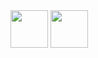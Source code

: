 <div style="display: inline_block">
  <img align="center" width="60" src="https://img.shields.io/badge/HTML5-E34F26?style=for-the-badge&logo=html5&logoColor=white">
  <img align="center" width="60" src="https://img.shields.io/badge/CSS3-1572B6?style=for-the-badge&logo=css3&logoColor=white">
</div>
